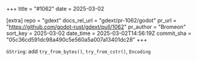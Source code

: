 +++
title = "#1062"
date = 2025-03-02

[extra]
repo = "gdext"
docs_rel_url = "gdext/pr-1062/godot"
pr_url = "https://github.com/godot-rust/gdext/pull/1062"
pr_author = "Bromeon"
sort_key = 2025-03-02
date_time = 2025-03-02T14:56:19Z
commit_sha = "05c36cd591dc98a490c5e560a5a007a13401dc28"
+++

`GString`: add `try_from_bytes()`, `try_from_cstr()`, `Encoding`
